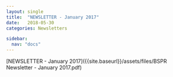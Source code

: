 ```yaml
---
layout: single
title:  "NEWSLETTER - January 2017"
date:   2018-05-30
categories: Newsletters

sidebar:
  nav: "docs"
---
```


[NEWSLETTER - January 2017]({{site.baseurl}}/assets/files/BSPR Newsletter - January 2017.pdf)
